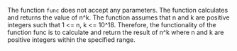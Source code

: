 The function `func` does not accept any parameters. The function calculates and returns the value of n^k. The function assumes that n and k are positive integers such that 1 <= n, k <= 10^18. Therefore, the functionality of the function func is to calculate and return the result of n^k where n and k are positive integers within the specified range.